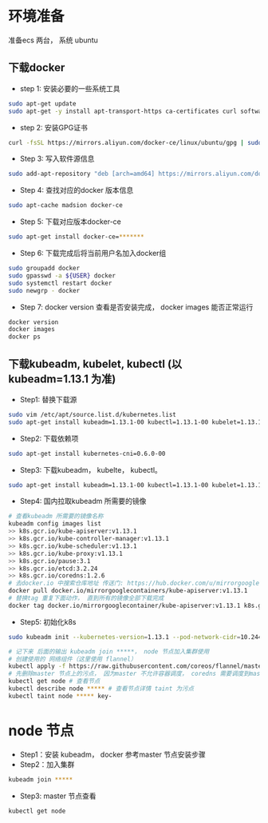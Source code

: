 # 环境准备

准备ecs 两台， 系统 ubuntu

## 下载docker

- step 1: 安装必要的一些系统工具
``` bash
sudo apt-get update
sudo apt-get -y install apt-transport-https ca-certificates curl software-properties-common 
```
- step 2: 安装GPG证书
``` bash
curl -fsSL https://mirrors.aliyun.com/docker-ce/linux/ubuntu/gpg | sudo apt-key add -
```
- Step 3: 写入软件源信息
``` bash
sudo add-apt-repository "deb [arch=amd64] https://mirrors.aliyun.com/docker-ce/linux/ubuntu $(lsb_release -cs) stable"
```
- Step 4: 查找对应的docker 版本信息
``` bash
sudo apt-cache madsion docker-ce
```
- Step 5: 下载对应版本docker-ce
``` bash
sudo apt-get install docker-ce=*******
```
- Step 6: 下载完成后将当前用户名加入docker组 
```bash
sudo groupadd docker
sudo gpasswd -a ${USER} docker
sudo systemctl restart docker
sudo newgrp - docker
```
- Step 7: docker version 查看是否安装完成， docker images 能否正常运行
``` bash
docker version
docker images
docker ps
```

## 下载kubeadm, kubelet, kubectl (以kubeadm=1.13.1 为准)
- Step1: 替换下载源 
``` bash
sudo vim /etc/apt/source.list.d/kubernetes.list
sudo apt-get install kubeadm=1.13.1-00 kubectl=1.13.1-00 kubelet=1.13.1-00
```
 - Step2: 下载依赖项 
 ``` bash
 sudo apt-get install kubernetes-cni=0.6.0-00
 ```
 - Step3: 下载kubeadm， kubelte， kubectl。 
 ``` bash
 sudo apt-get install kubeadm=1.13.1-00 kubectl=1.13.1-00 kubelet=1.13.1-00
```
- Step4: 国内拉取kubeadm 所需要的镜像
``` bash
# 查看kubeadm 所需要的镜像名称
kubeadm config images list
>> k8s.gcr.io/kube-apiserver:v1.13.1
>> k8s.gcr.io/kube-controller-manager:v1.13.1
>> k8s.gcr.io/kube-scheduler:v1.13.1
>> k8s.gcr.io/kube-proxy:v1.13.1
>> k8s.gcr.io/pause:3.1
>> k8s.gcr.io/etcd:3.2.24
>> k8s.gcr.io/coredns:1.2.6
# 去docker.io 中搜索仓库地址 传送门: https://hub.docker.com/u/mirrorgooglecontainers/
docker pull docker.io/mirrorgooglecontainers/kube-apiserver:v1.13.1
# 替换tag 重复下面动作， 直到所有的镜像全部下载完成
docker tag docker.io/mirrorgooglecontainer/kube-apiserver:v1.13.1 k8s.gcr.io/kube-apiserver:v1.13.1
```
- Step5: 初始化k8s
``` bash
sudo kubeadm init --kubernetes-version=1.13.1 --pod-network-cidr=10.244.0.0/16 --service-cidr=172.10.0.0/16

# 记下来 后面的输出 kubeadm join *****， node 节点加入集群使用
# 创建使用的 网络组件（这里使用 flannel）
kubectl apply -f https://raw.githubusercontent.com/coreos/flannel/master/Documentation/kube-flannel.yml
# 先删除master 节点上的污点， 因为master 不允许容器调度， coredns 需要调度到master 节点上面
kubectl get node # 查看节点
kubectl describe node ***** # 查看节点详情 taint 为污点
kubectl taint node ***** key- 
```
# node 节点
- Step1：安装 kubeadm， docker 参考master 节点安装步骤 
- Step2：加入集群
```bash
kubeadm join *****
```
- Step3: master 节点查看
``` bash
kubectl get node
```